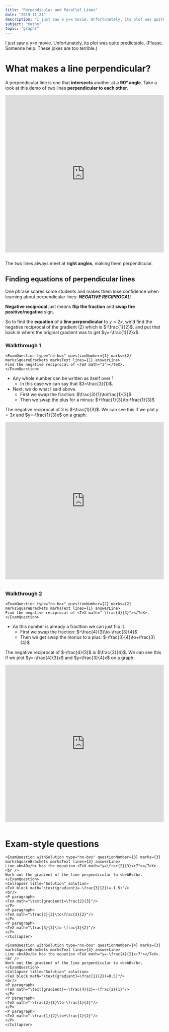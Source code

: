 ```yaml
---
title: "Perpendicular and Parallel Lines"
date: "2019-11-24"
description: "I just saw a y=x movie. Unfortunately, its plot was quite predictable. (Please. Someone help. These jokes are too bad.)"
subject: "maths"
topic: "graphs"
---
```


I just saw a y=x movie. Unfortunately, its plot was quite predictable. (Please. Someone help. These jokes are too terrible.)

# What makes a line perpendicular?

A perpendicular line is one that **intersects** another at a **90° angle**. Take a look at this demo of two lines **perpendicular to each other**.

<iframe src="https://www.desmos.com/calculator/yazd6hlrqd?embed" width="100%" height="500px" style="margin-bottom:12px" frameborder="0"></iframe>

The two lines always meet at **right angles**, making them perpendicular.

## Finding equations of perpendicular lines

One phrase scares some students and makes them lose confidence when learning about perpendicular lines: _**NEGATIVE RECIPROCAL**_!

**Negative reciprocal** just means **flip the fraction** and **swap the positive/negative** sign.

So to find the **equation** of a **line perpendicular** to $y=2x$, we'd find the negative reciprocal of the gradient ($2$) which is $-\frac{1}{2}$, and put that back in where the original gradient was to get $y=-\frac{1}{2}x$.

### Walkthrough 1

```react
<ExamQuestion type="no-box" questionNumber={1} marks={2} marksSquareBrackets marksText lines={1} answerLine>
Find the negative reciprocal of <TeX math="3"></TeX>.
</ExamQuestion>
```

- Any whole number can be written as itself over $1$
  - In this case we can say that $3=\frac{3}{1}$.
- Next, we do what I said above.
  - First we swap the fraction: $\frac{3}{1}\to\frac{1}{3}$
  - Then we swap the plus for a minus: $+\frac{1}{3}\to-\frac{1}{3}$

The negative reciprocal of $3$ is $-\frac{1}{3}$. We can see this if we plot $y=3x$ and $y=-\frac{1}{3}x$ on a graph:

<iframe src="https://www.desmos.com/calculator/epuefmgsys?embed" width="100%" height="500px" style="margin-bottom:12px" frameborder="0"></iframe>

### Walkthrough 2

```react
<ExamQuestion type="no-box" questionNumber={2} marks={2} marksSquareBrackets marksText lines={1} answerLine>
Find the negative reciprocal of <TeX math="-\frac{4}{3}"></TeX>.
</ExamQuestion>
```

- As this number is already a fracttion we can just flip it.
  - First we swap the fraction: $-\frac{4}{3}\to-\frac{3}{4}$
  - Then we get swap the monus to a plus: $-\frac{3}{4}\to+\frac{3}{4}$

The negative reciprocal of $-\frac{4}{3}$ is $\frac{3}{4}$. We can see this if we plot $y=-\frac{4}{3}x$ and $y=\frac{3}{4}x$ on a graph:

<iframe src="https://www.desmos.com/calculator/7eaunlqo3h?embed" width="100%" height="500px" style="margin-bottom:12px" frameborder="0"></iframe>

# Exam-style questions

```react
<ExamQuestion withSolution type="no-box" questionNumber={3} marks={3} marksSquareBrackets marksText lines={3} answerLine>
Line <b>AB</b> has the equation <TeX math="y=\frac{2}{3}x+7"></TeX>.
<br />
Work out the gradient of the line perpendicular to <b>AB</b>.
</ExamQuestion>
<Collapser title="Solution" solution>
<TeX block math="\text{gradient}=-\frac{3}{2}(=-1.5)"/>
<br/>
<P paragraph>
<TeX math="\text{gradient}=\frac{2}{3}"/>
</P>
<P paragraph>
<TeX math="\frac{2}{3}\to\frac{3}{2}"/>
</P>
<P paragraph>
<TeX math="\frac{3}{3}\to-\frac{3}{2}"/>
</P>
</Collapser>

<ExamQuestion withSolution type="no-box" questionNumber={4} marks={3} marksSquareBrackets marksText lines={3} answerLine>
Line <b>AB</b> has the equation <TeX math="y=-\frac{4}{2}x+7"></TeX>.
<br />
Work out the gradient of the line perpendicular to <b>AB</b>.
</ExamQuestion>
<Collapser title="Solution" solution>
<TeX block math="\text{gradient}=\frac{1}{2}(=0.5)"/>
<br/>
<P paragraph>
<TeX math="\text{gradient}=-\frac{4}{2}=-\frac{2}{1}"/>
</P>
<P paragraph>
<TeX math="-\frac{2}{1}\to-\frac{1}{2}"/>
</P>
<P paragraph>
<TeX math="-\frac{1}{2}\to+\frac{1}{2}"/>
</P>
</Collapser>
```
